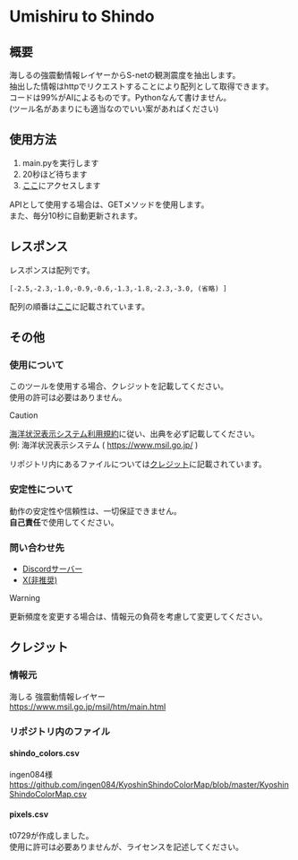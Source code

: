 # Umishiru to Shindo
## 概要
海しるの強震動情報レイヤーからS-netの観測震度を抽出します。  
抽出した情報はhttpでリクエストすることにより配列として取得できます。  
コードは99%がAIによるものです。Pythonなんて書けません。  
(ツール名があまりにも適当なのでいい案があればください)
## 使用方法
1. main.pyを実行します
2. 20秒ほど待ちます
3. [ここ](http://127.0.0.1:5000/shindo)にアクセスします  

APIとして使用する場合は、GETメソッドを使用します。  
また、毎分10秒に自動更新されます。
## レスポンス
レスポンスは配列です。  
```
[-2.5,-2.3,-1.0,-0.9,-0.6,-1.3,-1.8,-2.3,-3.0, (省略) ]
```
配列の順番は[ここ](https://github.com/t0729/umishiru-snet-shindo/blob/main/station_code.md)に記載されています。
## その他
### 使用について
このツールを使用する場合、クレジットを記載してください。  
使用の許可は必要はありません。  
>[!CAUTION]
>[海洋状況表示システム利用規約](https://www.msil.go.jp/msil/Data/kiyaku_ja.pdf)に従い、出典を必ず記載してください。  
>例: 海洋状況表示システム ( https://www.msil.go.jp/ )

リポジトリ内にあるファイルについては[クレジット](https://github.com/t0729/umishiru-snet-shindo/edit/main/README.md#%E3%82%AF%E3%83%AC%E3%82%B8%E3%83%83%E3%83%88)に記載されています。
### 安定性について
動作の安定性や信頼性は、一切保証できません。  
**自己責任**で使用してください。  
### 問い合わせ先
- [Discordサーバー](https://discord.gg/R6QeB53AdK)
- [X(非推奨)](https://x.com/cat_t0729)
>[!WARNING]
>更新頻度を変更する場合は、情報元の負荷を考慮して変更してください。
## クレジット
### 情報元
海しる 強震動情報レイヤー  
https://www.msil.go.jp/msil/htm/main.html
### リポジトリ内のファイル
#### shindo_colors.csv
ingen084様  
https://github.com/ingen084/KyoshinShindoColorMap/blob/master/KyoshinShindoColorMap.csv
#### pixels.csv
t0729が作成しました。  
使用に許可は必要ありませんが、ライセンスを記述してください。
